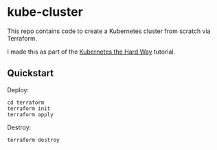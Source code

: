 # kube-cluster

This repo contains code to create a Kubernetes cluster from scratch via Terraform.

I made this as part of the [Kubernetes the Hard Way](https://github.com/kelseyhightower/kubernetes-the-hard-way/tree/master) tutorial.

## Quickstart

Deploy:
```
cd terraform
terraform init
terraform apply
```

Destroy:
```
terraform destroy
```
